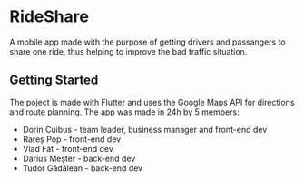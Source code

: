 # RideShare

A mobile app made with the purpose of getting drivers and passangers to share one ride, thus helping to improve the bad traffic situation.

## Getting Started

The poject is made with Flutter and uses the Google Maps API for directions and route planning. The app was made in 24h by 5 members:
  - Dorin Cuibus - team leader, business manager and front-end dev
  - Rareș Pop - front-end dev
  - Vlad Făt - front-end dev
  - Darius Meșter - back-end dev
  - Tudor Gădălean - back-end dev
